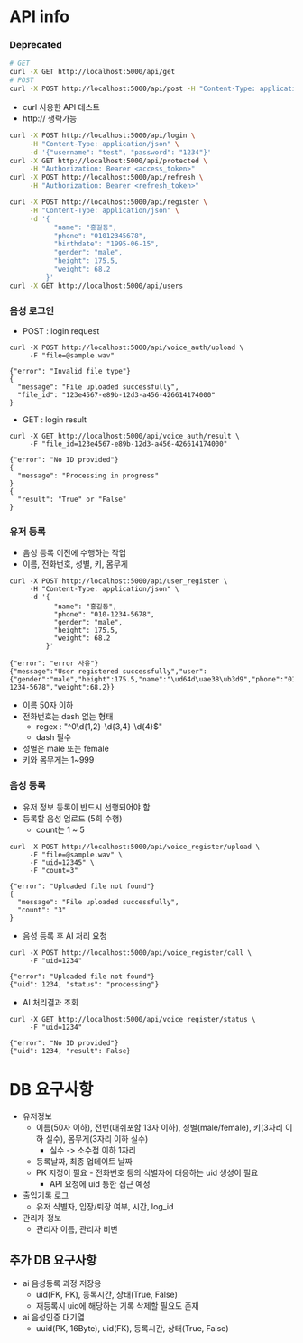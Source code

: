 # API info

### Deprecated
```bash
# GET
curl -X GET http://localhost:5000/api/get
# POST
curl -X POST http://localhost:5000/api/post -H "Content-Type: application/json" -d '{"username": "test", "password": "1234"}'
```
* curl 사용한 API 테스트
* http:// 생략가능

```bash
curl -X POST http://localhost:5000/api/login \
     -H "Content-Type: application/json" \
     -d '{"username": "test", "password": "1234"}'
curl -X GET http://localhost:5000/api/protected \
     -H "Authorization: Bearer <access_token>"
curl -X POST http://localhost:5000/api/refresh \
     -H "Authorization: Bearer <refresh_token>"
```

```bash
curl -X POST http://localhost:5000/api/register \
     -H "Content-Type: application/json" \
     -d '{
           "name": "홍길동",
           "phone": "01012345678",
           "birthdate": "1995-06-15",
           "gender": "male",
           "height": 175.5,
           "weight": 68.2
         }'
curl -X GET http://localhost:5000/api/users
```

### 음성 로그인
* POST : login request
```
curl -X POST http://localhost:5000/api/voice_auth/upload \
     -F "file=@sample.wav"

{"error": "Invalid file type"}
{
  "message": "File uploaded successfully",
  "file_id": "123e4567-e89b-12d3-a456-426614174000"
}
```
* GET : login result
```
curl -X GET http://localhost:5000/api/voice_auth/result \
     -F "file_id=123e4567-e89b-12d3-a456-426614174000"

{"error": "No ID provided"}
{
  "message": "Processing in progress"
}
{
  "result": "True" or "False"
}
```

### 유저 등록
* 음성 등록 이전에 수행하는 작업
* 이름, 전화번호, 성별, 키, 몸무게
```
curl -X POST http://localhost:5000/api/user_register \
     -H "Content-Type: application/json" \
     -d '{
           "name": "홍길동",
           "phone": "010-1234-5678",
           "gender": "male",
           "height": 175.5,
           "weight": 68.2
         }'

{"error": "error 사유"}
{"message":"User registered successfully","user":{"gender":"male","height":175.5,"name":"\ud64d\uae38\ub3d9","phone":"010-1234-5678","weight":68.2}}
```
* 이름 50자 이하
* 전화번호는 dash 없는 형태
     * regex : "^0\d{1,2}-\d{3,4}-\d{4}$"
     * dash 필수
* 성별은 male 또는 female
* 키와 몸무게는 1~999

### 음성 등록
* 유저 정보 등록이 반드시 선행되어야 함
* 등록할 음성 업로드 (5회 수행)
     * count는 1 ~ 5
```
curl -X POST http://localhost:5000/api/voice_register/upload \
     -F "file=@sample.wav" \
     -F "uid=12345" \
     -F "count=3"

{"error": "Uploaded file not found"}
{
  "message": "File uploaded successfully",
  "count": "3"
}

```

* 음성 등록 후 AI 처리 요청
```
curl -X POST http://localhost:5000/api/voice_register/call \
     -F "uid=1234"

{"error": "Uploaded file not found"}
{"uid": 1234, "status": "processing"}
```
* AI 처리결과 조회
```
curl -X GET http://localhost:5000/api/voice_register/status \
     -F "uid=1234"

{"error": "No ID provided"}
{"uid": 1234, "result": False}
```

# DB 요구사항
* 유저정보
     * 이름(50자 이하), 전번(대쉬포함 13자 이하), 성별(male/female), 키(3자리 이하 실수), 몸무게(3자리 이하 실수)
          * 실수 -> 소수점 이하 1자리
     * 등록날짜, 최종 업데이트 날짜
     * PK 지정이 필요 - 전화번호 등의 식별자에 대응하는 uid 생성이 필요
          * API 요청에 uid 통한 접근 예정
* 출입기록 로그
     * 유저 식별자, 입장/퇴장 여부, 시간, log_id
* 관리자 정보
     * 관리자 이름, 관리자 비번

## 추가 DB 요구사항
* ai 음성등록 과정 저장용
     * uid(FK, PK), 등록시간, 상태(True, False)
     * 재등록시 uid에 해당하는 기록 삭제할 필요도 존재
* ai 음성인증 대기열
     * uuid(PK, 16Byte), uid(FK), 등록시간, 상태(True, False)